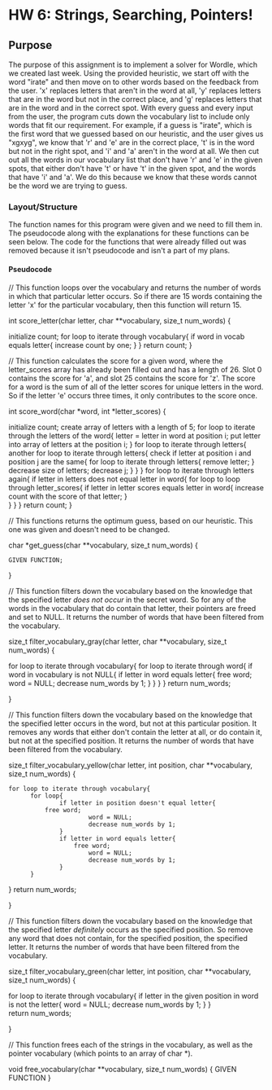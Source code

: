 # HW 6: Strings, Searching, Pointers!

## Purpose

The purpose of this assignment is to implement a solver for Wordle, which we created last week. Using the provided heuristic, we start off with the word "irate" and then move on to other words based on the feedback from the user. 'x' replaces letters that aren't in the word at all, 'y' replaces letters that are in the word but not in the correct place, and 'g' replaces letters that are in the word and in the correct spot. With every guess and every input from the user, the program cuts down the vocabulary list to include only words that fit our requirement. For example, if a guess is "irate", which is the first word that we guessed based on our heuristic, and the user gives us "xgxyg", we know that 'r' and 'e' are in the correct place, 't' is in the word but not in the right spot, and 'i' and 'a' aren't in the word at all. We then cut out all the words in our vocabulary list that don't have 'r' and 'e' in the given spots, that either don't have 't' or have 't' in the given spot, and the words that have 'i' and 'a'. We do this because we know that these words cannot be the word we are trying to guess.

### Layout/Structure

The function names for this program were given and we need to fill them in. The pseudocode along with the explanations for these functions can be seen below. The code for the functions that were already filled out was removed because it isn't pseudocode and isn't a part of my plans.

#### Pseudocode


// This function loops over the vocabulary and returns the number of words in which that particular letter occurs. So if there are 15 words containing the letter 'x' for the particular vocabulary, then this function will return 15.

int score_letter(char letter, char **vocabulary, size_t num_words) {

  initialize count;
  for loop to iterate through vocabulary{
	  if word in vocab equals letter{
		  increase count by one;
	  }
  }
  return count;
}


// This function calculates the score for a given word, where the letter_scores array has already been filled out and has a length of 26. Slot 0 contains the score for 'a', and slot 25 contains the score for 'z'. The score for a word is the sum of all of the letter scores for unique letters in the word. So if the letter 'e' occurs three times, it only contributes to the score once.

int score_word(char *word, int *letter_scores) {

  initialize count;
  create array of letters with a length of 5;
  for loop to iterate through the letters of the word{
	  letter = letter in word at position i;
	  put letter into array of letters at the position i;
  }
  for loop to iterate through letters{
	  another for loop to iterate through letters{
	  	check if letter at position i and position j are the same{
			for loop to iterate through letters{
				remove letter;
			}
			decrease size of letters;
			decrease j;
		}
		}
  }
	  for loop to iterate through letters again{
		   if letter in letters does not equal letter in word{
			for loop to loop through letter_scores{
				if letter in letter scores equals letter in word{
					increase count with the score of that letter;
				}	
			}
	  }
  }
  return count;
  }

// This functions returns the optimum guess, based on our heuristic. This one was given and doesn't need to be changed.

char *get_guess(char **vocabulary, size_t num_words) {
	
	GIVEN FUNCTION;

}


// This function filters down the vocabulary based on the knowledge that the specified letter *does not occur* in the secret word. So for any of the words in the vocabulary that do contain that letter, their pointers are freed and set to NULL. It returns the number of words that have been filtered from the vocabulary.

size_t filter_vocabulary_gray(char letter, char **vocabulary,
                              size_t num_words) {

  for loop to iterate through vocabulary{
          for loop to iterate through word{
		  if word in vocabulary is not NULL{
                  	if letter in word equals letter{
				free word;
                         	word = NULL;
                          	decrease num_words by 1;
			}
                  }
          }
  }
  return num_words;

}

// This function filters down the vocabulary based on the knowledge that the specified letter occurs in the word, but not at this particular position. It removes any words that either don't contain the letter at all, or do contain it, but not at the specified position. It returns the number of words that have been filtered from the vocabulary.

size_t filter_vocabulary_yellow(char letter, int position, char **vocabulary,
                                size_t num_words) {

    for loop to iterate through vocabulary{
          for loop{
                  if letter in position doesn't equal letter{
			  free word;
                          word = NULL;
                          decrease num_words by 1;
                  }
                  if letter in word equals letter{
                  	  free word;
                          word = NULL;
                          decrease num_words by 1;
                  }
          }
  }
  return num_words;

}


// This function filters down the vocabulary based on the knowledge that the specified letter *definitely* occurs as the specified position. So remove any word that does not contain, for the specified position, the specified letter. It returns the number of words that have been filtered from the vocabulary.

size_t filter_vocabulary_green(char letter, int position, char **vocabulary,
                               size_t num_words) {

  for loop to iterate through vocabulary{
	  if letter in the given position in word is not the letter{
		  word = NULL;
		  decrease num_words by 1; 
	  }
  }      				
  return num_words;

}

// This function frees each of the strings in the vocabulary, as well as the pointer vocabulary (which points to an array of char *).

void free_vocabulary(char **vocabulary, size_t num_words) {
	GIVEN FUNCTION
  }
